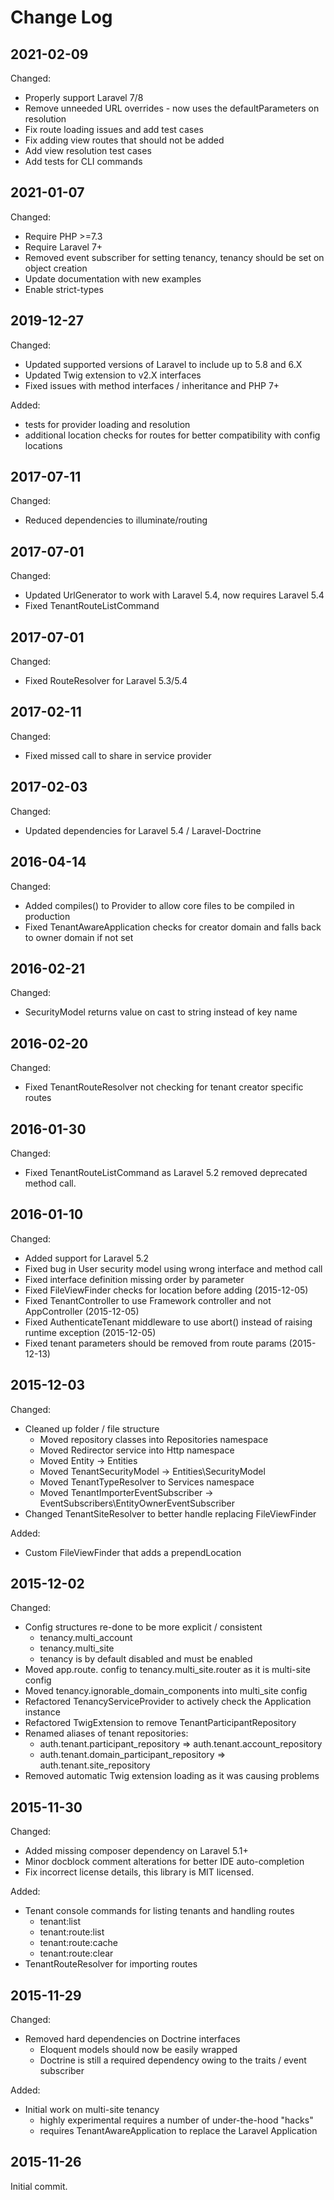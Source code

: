 Change Log
==========

2021-02-09
----------

Changed:

 * Properly support Laravel 7/8
 * Remove unneeded URL overrides - now uses the defaultParameters on resolution
 * Fix route loading issues and add test cases
 * Fix adding view routes that should not be added  
 * Add view resolution test cases
 * Add tests for CLI commands

2021-01-07
----------

Changed:

 * Require PHP >=7.3
 * Require Laravel 7+
 * Removed event subscriber for setting tenancy, tenancy should be set on object creation
 * Update documentation with new examples
 * Enable strict-types

2019-12-27
----------

Changed:

 * Updated supported versions of Laravel to include up to 5.8 and 6.X
 * Updated Twig extension to v2.X interfaces
 * Fixed issues with method interfaces / inheritance and PHP 7+
 
Added:

 * tests for provider loading and resolution
 * additional location checks for routes for better compatibility with config locations

2017-07-11
----------

Changed:

 * Reduced dependencies to illuminate/routing

2017-07-01
----------

Changed:

 * Updated UrlGenerator to work with Laravel 5.4, now requires Laravel 5.4
 * Fixed TenantRouteListCommand
 
2017-07-01
----------

Changed:

 * Fixed RouteResolver for Laravel 5.3/5.4
 
2017-02-11
----------

Changed:

 * Fixed missed call to share in service provider

2017-02-03
----------

Changed:

 * Updated dependencies for Laravel 5.4 / Laravel-Doctrine
 
2016-04-14
----------

Changed:

 * Added compiles() to Provider to allow core files to be compiled in production
 * Fixed TenantAwareApplication checks for creator domain and falls back to owner domain if not set

2016-02-21
----------

Changed:

 * SecurityModel returns value on cast to string instead of key name

2016-02-20
----------

Changed:

 * Fixed TenantRouteResolver not checking for tenant creator specific routes

2016-01-30
----------

Changed:

 * Fixed TenantRouteListCommand as Laravel 5.2 removed deprecated method call.

2016-01-10
----------

Changed:

 * Added support for Laravel 5.2
 * Fixed bug in User security model using wrong interface and method call
 * Fixed interface definition missing order by parameter
 * Fixed FileViewFinder checks for location before adding (2015-12-05)
 * Fixed TenantController to use Framework controller and not AppController (2015-12-05)
 * Fixed AuthenticateTenant middleware to use abort() instead of raising runtime exception (2015-12-05)
 * Fixed tenant parameters should be removed from route params (2015-12-13)

2015-12-03
----------

Changed:

 * Cleaned up folder / file structure
   * Moved repository classes into Repositories namespace
   * Moved Redirector service into Http namespace
   * Moved Entity -> Entities
   * Moved TenantSecurityModel -> Entities\SecurityModel
   * Moved TenantTypeResolver to Services namespace
   * Moved TenantImporterEventSubscriber -> EventSubscribers\EntityOwnerEventSubscriber
 * Changed TenantSiteResolver to better handle replacing FileViewFinder

Added:

 * Custom FileViewFinder that adds a prependLocation

2015-12-02
----------

Changed:

 * Config structures re-done to be more explicit / consistent
   * tenancy.multi_account
   * tenancy.multi_site
   * tenancy is by default disabled and must be enabled
 * Moved app.route. config to tenancy.multi_site.router as it is multi-site config
 * Moved tenancy.ignorable_domain_components into multi_site config
 * Refactored TenancyServiceProvider to actively check the Application instance
 * Refactored TwigExtension to remove TenantParticipantRepository
 * Renamed aliases of tenant repositories:
   * auth.tenant.participant_repository => auth.tenant.account_repository
   * auth.tenant.domain_participant_repository => auth.tenant.site_repository
 * Removed automatic Twig extension loading as it was causing problems


2015-11-30
----------

Changed:

 * Added missing composer dependency on Laravel 5.1+
 * Minor docblock comment alterations for better IDE auto-completion
 * Fix incorrect license details, this library is MIT licensed.

Added:

 * Tenant console commands for listing tenants and handling routes
   * tenant:list
   * tenant:route:list
   * tenant:route:cache
   * tenant:route:clear
 * TenantRouteResolver for importing routes

2015-11-29
----------

Changed:

 * Removed hard dependencies on Doctrine interfaces
   * Eloquent models should now be easily wrapped
   * Doctrine is still a required dependency owing to the traits / event subscriber

Added:

 * Initial work on multi-site tenancy
   * highly experimental requires a number of under-the-hood "hacks"
   * requires TenantAwareApplication to replace the Laravel Application

2015-11-26
----------

Initial commit.

